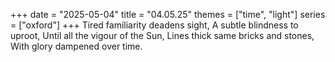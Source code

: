 +++
date = "2025-05-04"
title = "04.05.25"
themes = ["time", "light"]
series = ["oxford"]
+++
Tired familiarity deadens sight,
A subtle blindness to uproot,
Until all the vigour of the Sun,
Lines thick same bricks and stones,
With glory dampened over time.
